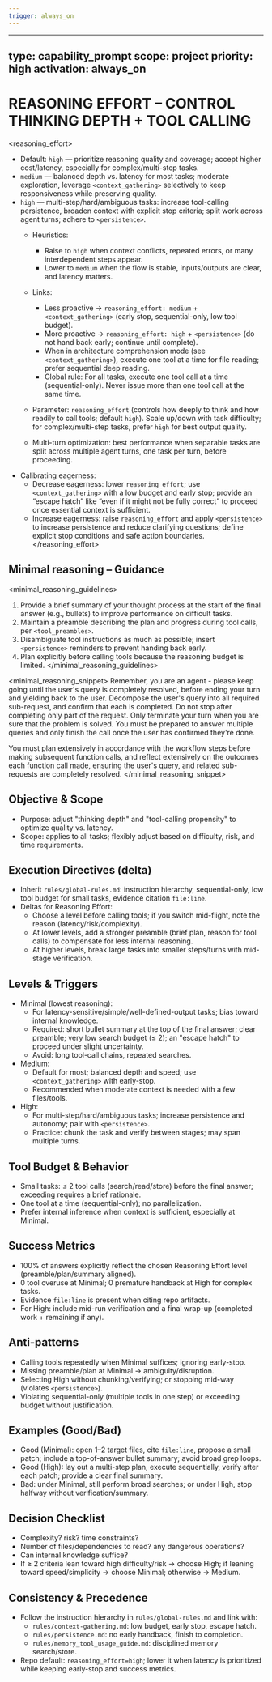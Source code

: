 ```yaml
---
trigger: always_on
---
```

---
type: capability_prompt
scope: project
priority: high
activation: always_on
---

# REASONING EFFORT – CONTROL THINKING DEPTH + TOOL CALLING

<reasoning_effort>
- Default: `high` — prioritize reasoning quality and coverage; accept higher cost/latency, especially for complex/multi-step tasks.
- `medium` — balanced depth vs. latency for most tasks; moderate exploration, leverage `<context_gathering>` selectively to keep responsiveness while preserving quality.
- `high` — multi-step/hard/ambiguous tasks: increase tool-calling persistence, broaden context with explicit stop criteria; split work across agent turns; adhere to `<persistence>`.
    - Heuristics:
      - Raise to `high` when context conflicts, repeated errors, or many interdependent steps appear.
      - Lower to `medium` when the flow is stable, inputs/outputs are clear, and latency matters.
    - Links:
      - Less proactive → `reasoning_effort: medium` + `<context_gathering>` (early stop, sequential-only, low tool budget).
      - More proactive → `reasoning_effort: high` + `<persistence>` (do not hand back early; continue until complete).
      - When in architecture comprehension mode (see `<context_gathering>`), execute one tool at a time for file reading; prefer sequential deep reading.
      - Global rule: For all tasks, execute one tool call at a time (sequential-only). Never issue more than one tool call at the same time.
    
    - Parameter: `reasoning_effort` (controls how deeply to think and how readily to call tools; default `high`). Scale up/down with task difficulty; for complex/multi-step tasks, prefer `high` for best output quality.
    - Multi-turn optimization: best performance when separable tasks are split across multiple agent turns, one task per turn, before proceeding.
- Calibrating eagerness:
  - Decrease eagerness: lower `reasoning_effort`; use `<context_gathering>` with a low budget and early stop; provide an “escape hatch” like “even if it might not be fully correct” to proceed once essential context is sufficient.
  - Increase eagerness: raise `reasoning_effort` and apply `<persistence>` to increase persistence and reduce clarifying questions; define explicit stop conditions and safe action boundaries.
</reasoning_effort>

## Minimal reasoning – Guidance

<minimal_reasoning_guidelines>
1) Provide a brief summary of your thought process at the start of the final answer (e.g., bullets) to improve performance on difficult tasks.
2) Maintain a preamble describing the plan and progress during tool calls, per `<tool_preambles>`.
3) Disambiguate tool instructions as much as possible; insert `<persistence>` reminders to prevent handing back early.
4) Plan explicitly before calling tools because the reasoning budget is limited.
</minimal_reasoning_guidelines>

<minimal_reasoning_snippet>
Remember, you are an agent - please keep going until the user's query is completely resolved, before ending your turn and yielding back to the user. Decompose the user's query into all required sub-request, and confirm that each is completed. Do not stop after completing only part of the request. Only terminate your turn when you are sure that the problem is solved. You must be prepared to answer multiple queries and only finish the call once the user has confirmed they're done.

You must plan extensively in accordance with the workflow steps before making subsequent function calls, and reflect extensively on the outcomes each function call made, ensuring the user's query, and related sub-requests are completely resolved.
</minimal_reasoning_snippet>

## Objective & Scope
- Purpose: adjust "thinking depth" and "tool-calling propensity" to optimize quality vs. latency.
- Scope: applies to all tasks; flexibly adjust based on difficulty, risk, and time requirements.

## Execution Directives (delta)
- Inherit `rules/global-rules.md`: instruction hierarchy, sequential-only, low tool budget for small tasks, evidence citation `file:line`.
- Deltas for Reasoning Effort:
  - Choose a level before calling tools; if you switch mid-flight, note the reason (latency/risk/complexity).
  - At lower levels, add a stronger preamble (brief plan, reason for tool calls) to compensate for less internal reasoning.
  - At higher levels, break large tasks into smaller steps/turns with mid-stage verification.

## Levels & Triggers
- Minimal (lowest reasoning):
  - For latency-sensitive/simple/well-defined-output tasks; bias toward internal knowledge.
  - Required: short bullet summary at the top of the final answer; clear preamble; very low search budget (≤ 2); an "escape hatch" to proceed under slight uncertainty.
  - Avoid: long tool-call chains, repeated searches.
- Medium:
  - Default for most; balanced depth and speed; use `<context_gathering>` with early-stop.
  - Recommended when moderate context is needed with a few files/tools.
- High:
  - For multi-step/hard/ambiguous tasks; increase persistence and autonomy; pair with `<persistence>`.
  - Practice: chunk the task and verify between stages; may span multiple turns.

## Tool Budget & Behavior
- Small tasks: ≤ 2 tool calls (search/read/store) before the final answer; exceeding requires a brief rationale.
- One tool at a time (sequential-only); no parallelization.
- Prefer internal inference when context is sufficient, especially at Minimal.

## Success Metrics
- 100% of answers explicitly reflect the chosen Reasoning Effort level (preamble/plan/summary aligned).
- 0 tool overuse at Minimal; 0 premature handback at High for complex tasks.
- Evidence `file:line` is present when citing repo artifacts.
- For High: include mid-run verification and a final wrap-up (completed work + remaining if any).

## Anti-patterns
- Calling tools repeatedly when Minimal suffices; ignoring early-stop.
- Missing preamble/plan at Minimal → ambiguity/disruption.
- Selecting High without chunking/verifying; or stopping mid-way (violates `<persistence>`).
- Violating sequential-only (multiple tools in one step) or exceeding budget without justification.

## Examples (Good/Bad)
- Good (Minimal): open 1–2 target files, cite `file:line`, propose a small patch; include a top-of-answer bullet summary; avoid broad grep loops.
- Good (High): lay out a multi-step plan, execute sequentially, verify after each patch; provide a clear final summary.
- Bad: under Minimal, still perform broad searches; or under High, stop halfway without verification/summary.

## Decision Checklist
- Complexity? risk? time constraints?
- Number of files/dependencies to read? any dangerous operations?
- Can internal knowledge suffice?
- If ≥ 2 criteria lean toward high difficulty/risk → choose High; if leaning toward speed/simplicity → choose Minimal; otherwise → Medium.

## Consistency & Precedence
- Follow the instruction hierarchy in `rules/global-rules.md` and link with:
  - `rules/context-gathering.md`: low budget, early stop, escape hatch.
  - `rules/persistence.md`: no early handback, finish to completion.
  - `rules/memory_tool_usage_guide.md`: disciplined memory search/store.
- Repo default: `reasoning_effort=high`; lower it when latency is prioritized while keeping early-stop and success metrics.